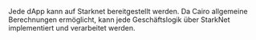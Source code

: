 Jede dApp kann auf Starknet bereitgestellt werden. Da Cairo allgemeine Berechnungen ermöglicht, kann jede Geschäftslogik über StarkNet implementiert und verarbeitet werden.